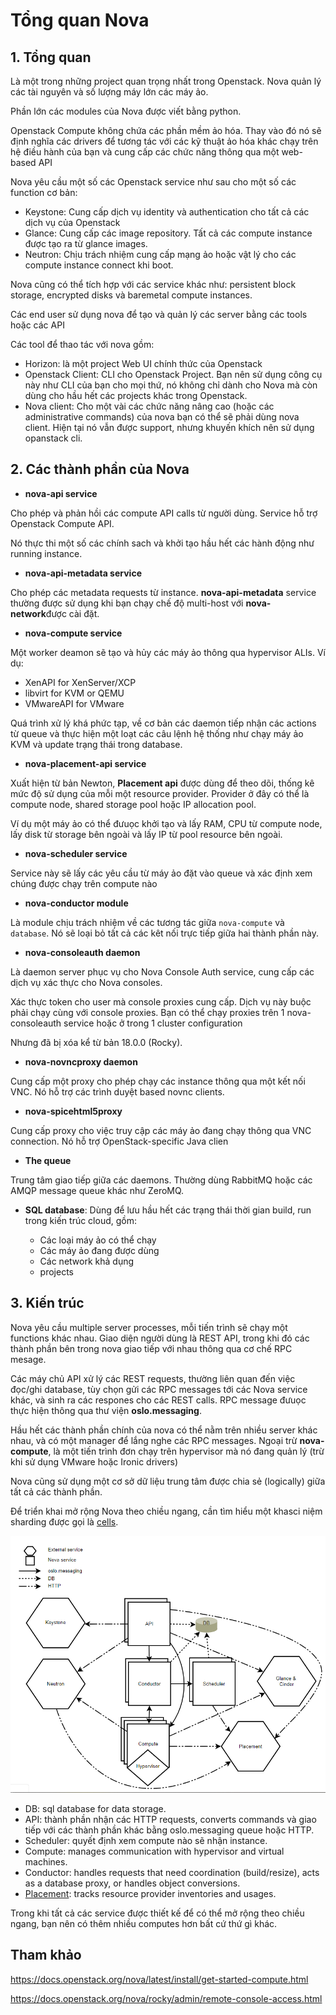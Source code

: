 # Tổng quan Nova


## 1. Tổng quan
Là một trong những project quan trọng nhất trong Openstack. Nova quản lý các tài nguyên và số lượng máy lớn các máy ảo. 

Phần lớn các modules của Nova được viết bằng python.

Openstack Compute không chứa các phần mềm ảo hóa. Thay vào đó nó sẽ định nghĩa các drivers để tương tác với các kỹ thuật ảo hóa khác chạy trên hệ điều hành của bạn và cung cấp các chức năng thông qua một web-based API

Nova yêu cầu một số các Openstack service như sau cho một số các function cơ bản:

* Keystone: Cung cấp dịch vụ identity và authentication cho tất cả các dịch vụ của Openstack
* Glance: Cung cấp các image repository. Tất cả các compute instance được tạo ra từ glance images.
* Neutron: Chịu trách nhiệm cung cấp mạng ảo hoặc vật lý cho các compute instance connect khi boot.

Nova cũng có thể tích hợp với các service khác như: persistent block storage, encrypted disks và baremetal compute instances.

Các end user sử dụng nova để tạo và quản lý các server bằng các tools hoặc các API

Các tool để thao tác với nova gồm:

* Horizon: là một project Web UI chính thức của Openstack 
* Openstack Client: CLI cho Openstack Project. Bạn nên sử dụng công cụ này như CLI của bạn cho mọi thứ, nó không chỉ dành cho Nova mà còn dùng cho hầu hết các projects khác trong Openstack.
* Nova client: Cho một vài các chức năng nâng cao (hoặc các administrative commands) của nova bạn có thể sẽ phải dùng nova client. Hiện tại nó vẫn được support, nhưng khuyến khích nên sử dụng opanstack cli.

## 2. Các thành phần của Nova

* **nova-api service**

Cho phép và phản hồi các compute API calls từ người dùng. Service hỗ trợ Openstack Compute API.

Nó thực thi một số các chính sach và khởi tạo hầu hết các hành động như running instance.

* **nova-api-metadata service**

Cho phép các metadata requests từ instance. **nova-api-metadata** service thường được sử dụng khi bạn chạy chế độ multi-host với **nova-network**được cài đặt. 

* **nova-compute service**

Một worker deamon sẽ tạo và hủy các máy ảo thông qua hypervisor ALIs. Ví dụ:

* XenAPI for XenServer/XCP
* libvirt for KVM or QEMU
* VMwareAPI for VMware

Quá trình xử lý khá phức tạp, về cơ bản các daemon tiếp nhận các actions từ queue và thực hiện một loạt các câu lệnh hệ thống như chạy máy ảo KVM và update trạng thái trong database.

* **nova-placement-api service**

Xuất hiện từ bản Newton, **Placement api** được dùng để theo dõi, thống kê mức độ sử dụng của mỗi một resource provider. Provider ở đây có thể là compute node, shared storage pool hoặc IP allocation pool. 

Ví dụ một máy ảo có thể đưuọc khởi tạo và lấy RAM, CPU từ compute node, lấy disk từ storage bên ngoài và lấy IP từ pool resource bên ngoài.

* **nova-scheduler service**

Service này sẽ lấy các yêu cầu từ máy ảo đặt vào queue và xác định xem chúng được chạy trên compute nào

* **nova-conductor module**

Là module chịu trách nhiệm về các tương tác giữa `nova-compute` và `database`. Nó sẽ loại bỏ tất cả các kêt nối trực tiếp giữa hai thành phần này.

* **nova-consoleauth daemon** 

Là daemon server phục vụ cho Nova Console Auth service, cung cấp các dịch vụ xác thực cho Nova consoles.

Xác thực token cho user mà console proxies cung cấp. Dịch vụ này buộc phải chạy cùng với console proxies. Bạn có thể chạy proxies trên 1 nova-consoleauth service hoặc ở trong 1 cluster configuration

Nhưng đã bị xóa kể từ bản 18.0.0 (Rocky).

* **nova-novncproxy daemon**

Cung cấp một proxy cho phép chạy các instance thông qua một kết nối VNC. Nó hỗ trợ các trình duyệt based novnc clients.

* **nova-spicehtml5proxy**

Cung cấp proxy cho việc truy cập các máy ảo đang chạy thông qua VNC connection. Nó hỗ trợ OpenStack-specific Java clien

* **The queue**

Trung tâm giao tiếp giữa các daemons. Thường dùng RabbitMQ hoặc các AMQP message queue khác như ZeroMQ.

* **SQL database**: Dùng để lưu hầu hết các trạng thái thời gian build, run trong kiến trúc cloud, gồm:

	* Các loại máy ảo có thể chạy
	* Các máy ảo đang được dùng
	* Các network khả dụng
	* projects




## 3. Kiến trúc

Nova yêu cầu multiple server processes, mỗi tiến trình sẽ chạy một functions khác nhau. Giao diện người dùng là REST API, trong khi đó các thành phần bên trong nova giao tiếp với nhau thông qua cơ chế RPC mesage.

Các máy chủ API xử lý các REST requests, thường liên quan đến việc đọc/ghi database, tùy chọn gửi các RPC messages tới các Nova service khác, và sinh ra các respones cho các REST calls. RPC message đưuọc thực hiện thông qua thư viện **oslo.messaging**. 

Hầu hết các thành phần chính của nova có thể nằm trên nhiều server khác nhau, và có một manager để lắng nghe các RPC messages. Ngoại trừ **nova-compute**, là một tiến trình đơn chạy trên hypervisor mà nó đang quản lý (trừ khi sử dụng VMware hoặc Ironic drivers) 

Nova cũng sử dụng một cơ sở dữ liệu trung tâm được chia sẻ (logically) giữa tất cả các thành phần. 

Để triển khai mở rộng Nova theo chiều ngang, cần tìm hiểu một khasci niệm sharding được gọi là [cells](https://docs.openstack.org/nova/rocky/user/cells.html).


<img src="../../img/13.png">


* DB: sql database for data storage.
* API: thành phần nhận các HTTP requests, converts commands và giao tiếp với các thành phần khác bằng oslo.messaging queue hoặc HTTP.
* Scheduler: quyết định xem compute nào sẽ nhận instance.
* Compute: manages communication with hypervisor and virtual machines.
* Conductor: handles requests that need coordination (build/resize), acts as a database proxy, or handles object conversions.
* [Placement](https://docs.openstack.org/placement/latest/): tracks resource provider inventories and usages.

Trong khi tất cả các service được thiết kế để có thể mở rộng theo chiều ngang, bạn nên có thêm nhiều computes hơn bất cứ thứ gì khác.




## Tham khảo

https://docs.openstack.org/nova/latest/install/get-started-compute.html

https://docs.openstack.org/nova/rocky/admin/remote-console-access.html
